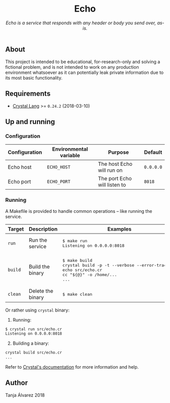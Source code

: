 <h1 align="center">Echo</h1>

<div align="center">
    <i>Echo is a service that responds with any header or body you send over, as-is.</i>
</div>
<br>

## About

This project is intended to be educational, for-research-only and solving a fictional problem, and is not intended to work on any production environment whatsoever as it can potentially leak private information due to its most basic functionality.

## Requirements

* [Crystal Lang](https://crystal-lang.org/) >= `0.24.2` (2018-03-10)

## Up and running

### Configuration

| Configuration | Environmental variable | Purpose | Default |
|-|-|-|-|
| Echo host | `ECHO_HOST` | The host Echo will run on | `0.0.0.0` |
| Echo port | `ECHO_PORT` | The port Echo will listen to | `8018` |

### Running

A Makefile is provided to handle common operations – like running the service.

| Target | Description | Examples |
|-|-|-|
| `run` | Run the service | <pre>$ make run<br>Listening on 0.0.0.0:8018</pre> |
| `build` | Build the binary | <pre>$ make build<br>crystal build -p -t --verbose --error-trace -o echo src/echo.cr<br>cc "${@}" -o /home/...<br>...<br></pre>
| `clean` | Delete the binary | <pre>$ make clean</pre> |

Or rather using `crystal` binary:

1. Running:
```bash
$ crystal run src/echo.cr
Listening on 0.0.0.0:8018
```

2. Building a binary:
```bash
crystal build src/echo.cr
...
```
Refer to [Crystal's documentation](https://crystal-lang.org/docs/using_the_compiler/) for more information and help.

## Author

Tanja Álvarez 2018
